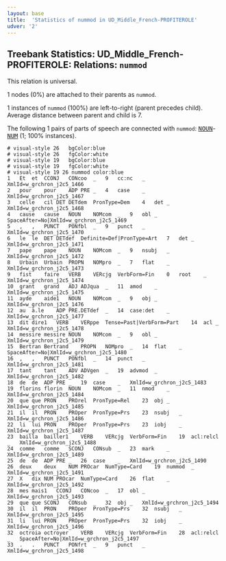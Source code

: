 ```yaml
---
layout: base
title:  'Statistics of nummod in UD_Middle_French-PROFITEROLE'
udver: '2'
---
```


## Treebank Statistics: UD_Middle_French-PROFITEROLE: Relations: `nummod`

This relation is universal.

1 nodes (0%) are attached to their parents as `nummod`.

1 instances of `nummod` (100%) are left-to-right (parent precedes child).
Average distance between parent and child is 7.

The following 1 pairs of parts of speech are connected with `nummod`: <tt><a href="frm_profiterole-pos-NOUN.html">NOUN</a></tt>-<tt><a href="frm_profiterole-pos-NUM.html">NUM</a></tt> (1; 100% instances).


~~~ conllu
# visual-style 26	bgColor:blue
# visual-style 26	fgColor:white
# visual-style 19	bgColor:blue
# visual-style 19	fgColor:white
# visual-style 19 26 nummod	color:blue
1	Et	et	CCONJ	CONcoo	_	9	cc:nc	_	XmlId=w_grchron_j2c5_1466
2	pour	pour	ADP	PRE	_	4	case	_	XmlId=w_grchron_j2c5_1467
3	celle	cil	DET	DETdem	PronType=Dem	4	det	_	XmlId=w_grchron_j2c5_1468
4	cause	cause	NOUN	NOMcom	_	9	obl	_	SpaceAfter=No|XmlId=w_grchron_j2c5_1469
5	,	,	PUNCT	PONfbl	_	9	punct	_	XmlId=w_grchron_j2c5_1470
6	le	le	DET	DETdef	Definite=Def|PronType=Art	7	det	_	XmlId=w_grchron_j2c5_1471
7	pape	pape	NOUN	NOMcom	_	9	nsubj	_	XmlId=w_grchron_j2c5_1472
8	Urbain	Urbain	PROPN	NOMpro	_	7	flat	_	XmlId=w_grchron_j2c5_1473
9	fist	faire	VERB	VERcjg	VerbForm=Fin	0	root	_	XmlId=w_grchron_j2c5_1474
10	grant	grand	ADJ	ADJqua	_	11	amod	_	XmlId=w_grchron_j2c5_1475
11	ayde	aide1	NOUN	NOMcom	_	9	obj	_	XmlId=w_grchron_j2c5_1476
12	au	à.le	ADP	PRE.DETdef	_	14	case:det	_	XmlId=w_grchron_j2c5_1477
13	dit	dire1	VERB	VERppe	Tense=Past|VerbForm=Part	14	acl	_	XmlId=w_grchron_j2c5_1478
14	messire	messire	NOUN	NOMcom	_	9	obl	_	XmlId=w_grchron_j2c5_1479
15	Bertran	Bertrand	PROPN	NOMpro	_	14	flat	_	SpaceAfter=No|XmlId=w_grchron_j2c5_1480
16	,	,	PUNCT	PONfbl	_	14	punct	_	XmlId=w_grchron_j2c5_1481
17	tant	tant	ADV	ADVgen	_	19	advmod	_	XmlId=w_grchron_j2c5_1482
18	de	de	ADP	PRE	_	19	case	_	XmlId=w_grchron_j2c5_1483
19	florins	florin	NOUN	NOMcom	_	11	nmod	_	XmlId=w_grchron_j2c5_1484
20	que	que	PRON	PROrel	PronType=Rel	23	obj	_	XmlId=w_grchron_j2c5_1485
21	il	il	PRON	PROper	PronType=Prs	23	nsubj	_	XmlId=w_grchron_j2c5_1486
22	li	lui	PRON	PROper	PronType=Prs	23	iobj	_	XmlId=w_grchron_j2c5_1487
23	bailla	bailler1	VERB	VERcjg	VerbForm=Fin	19	acl:relcl	_	XmlId=w_grchron_j2c5_1488
24	comme	comme	SCONJ	CONsub	_	23	mark	_	XmlId=w_grchron_j2c5_1489
25	de	de	ADP	PRE	_	26	case	_	XmlId=w_grchron_j2c5_1490
26	deux	deux	NUM	PROcar	NumType=Card	19	nummod	_	XmlId=w_grchron_j2c5_1491
27	X	dix	NUM	PROcar	NumType=Card	26	flat	_	XmlId=w_grchron_j2c5_1492
28	mes	mais1	CCONJ	CONcoo	_	17	obl	_	XmlId=w_grchron_j2c5_1493
29	que	que	SCONJ	CONsub	_	32	obj	_	XmlId=w_grchron_j2c5_1494
30	il	il	PRON	PROper	PronType=Prs	32	nsubj	_	XmlId=w_grchron_j2c5_1495
31	li	lui	PRON	PROper	PronType=Prs	32	iobj	_	XmlId=w_grchron_j2c5_1496
32	octroia	octroyer	VERB	VERcjg	VerbForm=Fin	28	acl:relcl	_	SpaceAfter=No|XmlId=w_grchron_j2c5_1497
33	.	.	PUNCT	PONfrt	_	9	punct	_	XmlId=w_grchron_j2c5_1498

~~~


